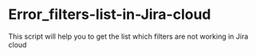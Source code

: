 # Error_filters-list-in-Jira-cloud
This script will help you to get the list which filters are not working in Jira cloud
